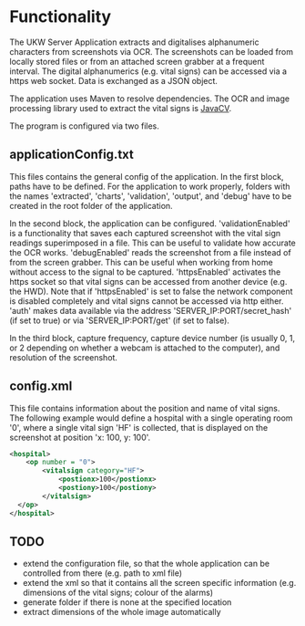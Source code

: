 # Functionality

The UKW Server Application extracts and digitalises alphanumeric characters from screenshots via OCR. The screenshots can be loaded from locally stored files or from an attached screen grabber at a frequent interval. The digital alphanumerics (e.g. vital signs) can be accessed via a https web socket. Data is exchanged as a JSON object.

The application uses Maven to resolve dependencies. The OCR and image processing library used to extract the vital signs is [JavaCV](https://github.com/bytedeco/javacv).

The program is configured via two files.

## applicationConfig.txt
This files contains the general config of the application. In the first block, paths have to be defined. For the application to work properly, folders with the names 'extracted', 'charts', 'validation', 'output', and 'debug' have to be created in the root folder of the application.

In the second block, the application can be configured. 'validationEnabled' is a functionality that saves each captured screenshot with the vital sign readings superimposed in a file. This can be useful to validate how accurate the OCR works. 'debugEnabled' reads the screenshot from a file instead of from the screen grabber. This can be useful when working from home without access to the signal to be captured. 'httpsEnabled' activates the https socket so that vital signs can be accessed from another device (e.g. the HWD). Note that if 'httpsEnabled' is set to false the network component is disabled completely and vital signs cannot be accessed via http either. 'auth' makes data available via the address 'SERVER_IP:PORT/secret_hash' (if set to true) or via 'SERVER_IP:PORT/get' (if set to false).

In the third block, capture frequency, capture device number (is usually 0, 1, or 2 depending on whether a webcam is attached to the computer), and resolution of the screenshot.


## config.xml
This file contains information about the position and name of vital signs. The following example would define a hospital with a single operating room '0', where a single vital sign 'HF' is collected, that is displayed on the screenshot at position 'x: 100, y: 100'.

```xml
<hospital>
	<op number = "0">
		<vitalsign category="HF">
			<postionx>100</postionx>
			<postiony>100</postiony>
		</vitalsign>
  </op>
</hospital>
```

## TODO
- extend the configuration file, so that the whole application can be controlled from there (e.g. path to xml file)
- extend the xml so that it contains all the screen specific information (e.g. dimensions of the vital signs; colour of the alarms)
- generate folder if there is none at the specified location
- extract dimensions of the whole image automatically
